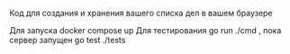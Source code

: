 Код для создания и хранения вашего списка дел в вашем браузере

Для запуска docker compose up
Для тестирования go run ./cmd , пока сервер запущен go test ./tests